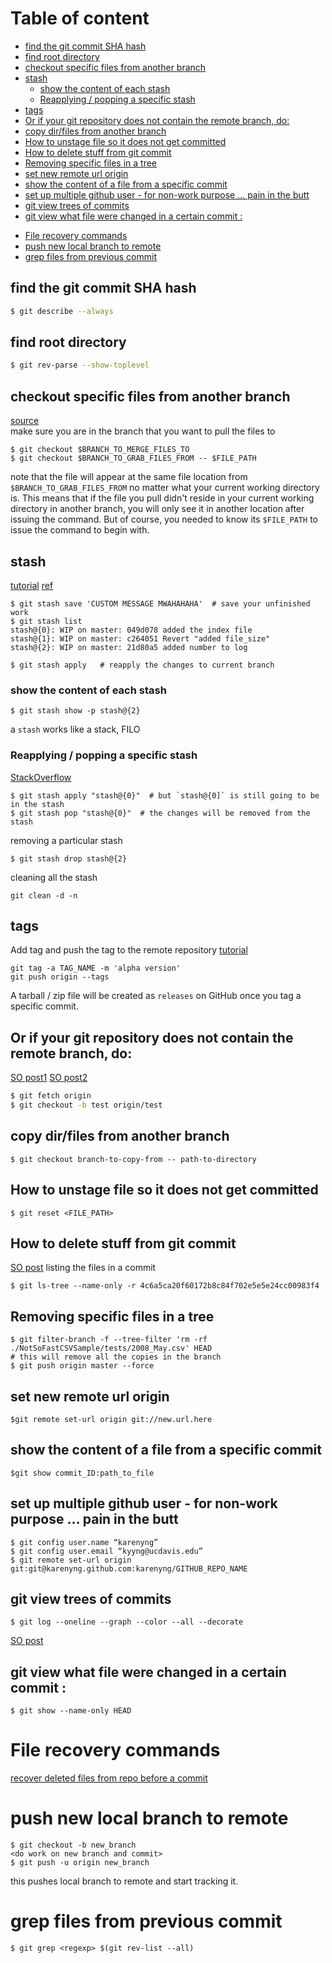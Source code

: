 # Table of content

<!-- toc -->

  * [find the git commit SHA hash](#find-the-git-commit-sha-hash)
  * [find root directory](#find-root-directory)
  * [checkout specific files from another branch](#checkout-specific-files-from-another-branch)
  * [stash](#stash)
    + [show the content of each stash](#show-the-content-of-each-stash)
    + [Reapplying / popping a specific stash](#reapplying--popping-a-specific-stash)
  * [tags](#tags)
  * [Or if your git repository does not contain the remote branch, do:](#or-if-your-git-repository-does-not-contain-the-remote-branch-do)
  * [copy dir/files from another branch](#copy-dirfiles-from-another-branch)
  * [How to unstage file so it does not get committed](#how-to-unstage-file-so-it-does-not-get-committed)
  * [How to delete stuff from git commit](#how-to-delete-stuff-from-git-commit)
  * [Removing specific files in a tree](#removing-specific-files-in-a-tree)
  * [set new remote url origin](#set-new-remote-url-origin)
  * [show the content of a file from a specific commit](#show-the-content-of-a-file-from-a-specific-commit)
  * [set up multiple github user - for non-work purpose … pain in the butt](#set-up-multiple-github-user---for-non-work-purpose--pain-in-the-butt)
  * [git view trees of commits](#git-view-trees-of-commits)
  * [git view what file were changed in a certain commit :](#git-view-what-file-were-changed-in-a-certain-commit-)
- [File recovery commands](#file-recovery-commands)
- [push new local branch to remote](#push-new-local-branch-to-remote)
- [grep files from previous commit](#grep-files-from-previous-commit)

<!-- tocstop -->

## find the git commit SHA hash 
```bash
$ git describe --always

```

## find root directory 
```bash
$ git rev-parse --show-toplevel
```

## checkout specific files from another branch
[source](http://jasonrudolph.com/blog/2009/02/25/git-tip-how-to-merge-specific-files-from-another-branch/)   
make sure you are in the branch that you want to pull the files to
```
$ git checkout $BRANCH_TO_MERGE_FILES_TO
$ git checkout $BRANCH_TO_GRAB_FILES_FROM -- $FILE_PATH
```
note that the file will appear at the same file location from `$BRANCH_TO_GRAB_FILES_FROM` no matter what your current working directory is. This means that if the file you pull didn't reside in your current working directory in another branch, you will only see it in another location after issuing the command. But of course, you needed to know its `$FILE_PATH` to issue the command to begin with.


## stash
[tutorial](http://www.tutorialspoint.com/git/git_stash_operation.htm)
[ref](https://git-scm.com/book/en/v2/Git-Tools-Stashing-and-Cleaning)
```
$ git stash save 'CUSTOM MESSAGE MWAHAHAHA'  # save your unfinished work
$ git stash list
stash@{0}: WIP on master: 049d078 added the index file
stash@{1}: WIP on master: c264051 Revert "added file_size"
stash@{2}: WIP on master: 21d80a5 added number to log

$ git stash apply   # reapply the changes to current branch
```
### show the content of each stash 
```
$ git stash show -p stash@{2}

```
a `stash` works like a stack, FILO



### Reapplying / popping a specific stash
[StackOverflow](https://stackoverflow.com/questions/1910082/git-stash-apply-version)
```
$ git stash apply "stash@{0}"  # but `stash@{0]` is still going to be in the stash
$ git stash pop "stash@{0}"  # the changes will be removed from the stash
```

removing a particular stash
```
$ git stash drop stash@{2}
```

cleaning all the stash
```
git clean -d -n 
```

## tags 
Add tag and push the tag to the remote repository
[tutorial](https://git-scm.com/book/en/v2/Git-Basics-Tagging)
```
git tag -a TAG_NAME -m 'alpha version'
git push origin --tags
```
A tarball / zip file will be created as `releases` on GitHub once you tag a specific commit.

## Or if your git repository does not contain the remote branch, do:
[SO post1](http://stackoverflow.com/questions/1783405/git-checkout-remote-branch)
[SO post2](http://stackoverflow.com/questions/67699/how-do-i-clone-all-remote-branches-with-git)
```bash
$ git fetch origin 
$ git checkout -b test origin/test
```
## copy dir/files from another branch
```
$ git checkout branch-to-copy-from -- path-to-directory
```
## How to unstage file so it does not get committed
```
$ git reset <FILE_PATH>
```

## How to delete stuff from git commit 
[SO post](http://dalibornasevic.com/posts/2-permanently-remove-files-and-folders-from-a-git-repository)
listing the files in a commit 
```
$ git ls-tree --name-only -r 4c6a5ca20f60172b8c84f702e5e5e24cc00983f4
```

## Removing specific files in a tree 
```
$ git filter-branch -f --tree-filter 'rm -rf ./NotSoFastCSVSample/tests/2008_May.csv' HEAD
# this will remove all the copies in the branch 
$ git push origin master --force
```

## set new remote url origin 
```
$git remote set-url origin git://new.url.here
```

## show the content of a file from a specific commit
```
$git show commit_ID:path_to_file 
```


## set up multiple github user - for non-work purpose … pain in the butt
```
$ git config user.name “karenyng”
$ git config user.email “kyyng@ucdavis.edu”
$ git remote set-url origin git:git@karenyng.github.com:karenyng/GITHUB_REPO_NAME
```

## git view trees of commits 
```
$ git log --oneline --graph --color --all --decorate
```

[SO post](http://stackoverflow.com/questions/1064361/unable-to-show-a-git-tree-in-terminal)

## git view what file were changed in a certain commit :
```
$ git show --name-only HEAD
```

# File recovery commands
[recover deleted files from repo before a commit](http://stackoverflow.com/questions/11956710/git-recover-deleted-file-where-no-commit-was-made-after-the-delete)

# push new local branch to remote 
```
$ git checkout -b new_branch
<do work on new branch and commit>
$ git push -u origin new_branch  
```
this pushes local branch to remote and start tracking it.

# grep files from previous commit 
```
$ git grep <regexp> $(git rev-list --all)
```

